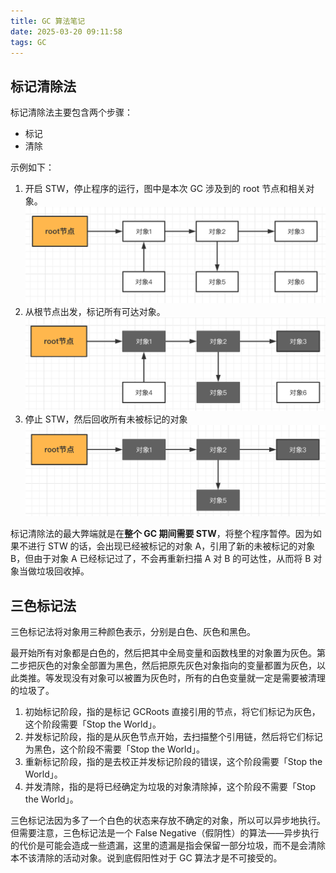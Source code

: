 ```yaml
---
title: GC 算法笔记
date: 2025-03-20 09:11:58
tags: GC
---
```

## 标记清除法
标记清除法主要包含两个步骤：
- 标记
- 清除

示例如下：
1. 开启 STW，停止程序的运行，图中是本次 GC 涉及到的 root 节点和相关对象。
![mark-sweep-1](/img/garbage-collection/mark-sweep-1.png)
1. 从根节点出发，标记所有可达对象。
![mark-sweep-2](/img/garbage-collection/mark-sweep-2.png)
1. 停止 STW，然后回收所有未被标记的对象
![mark-sweep-3](/img/garbage-collection/mark-sweep-3.png)

标记清除法的最大弊端就是在**整个 GC 期间需要 STW**，将整个程序暂停。因为如果不进行 STW 的话，会出现已经被标记的对象 A，引用了新的未被标记的对象 B，但由于对象 A 已经标记过了，不会再重新扫描 A 对 B 的可达性，从而将 B 对象当做垃圾回收掉。

## 三色标记法
三色标记法将对象用三种颜色表示，分别是白色、灰色和黑色。

最开始所有对象都是白色的，然后把其中全局变量和函数栈里的对象置为灰色。第二步把灰色的对象全部置为黑色，然后把原先灰色对象指向的变量都置为灰色，以此类推。等发现没有对象可以被置为灰色时，所有的白色变量就一定是需要被清理的垃圾了。

1. 初始标记阶段，指的是标记 GCRoots 直接引用的节点，将它们标记为灰色，这个阶段需要「Stop the World」。
2. 并发标记阶段，指的是从灰色节点开始，去扫描整个引用链，然后将它们标记为黑色，这个阶段不需要「Stop the World」。
3. 重新标记阶段，指的是去校正并发标记阶段的错误，这个阶段需要「Stop the World」。
4. 并发清除，指的是将已经确定为垃圾的对象清除掉，这个阶段不需要「Stop the World」。

三色标记法因为多了一个白色的状态来存放不确定的对象，所以可以异步地执行。但需要注意，三色标记法是一个 False Negative（假阴性）的算法——异步执行的代价是可能会造成一些遗漏，这里的遗漏是指会保留一部分垃圾，而不是会清除本不该清除的活动对象。说到底假阳性对于 GC 算法才是不可接受的。